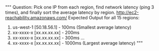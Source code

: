"""
Question:
Pick one IP from each region, find network latency (ping 3 times), and finally sort the average latency by region.
http://ec2-reachability.amazonaws.com/
Expected Output for all 15 regions:
1. us-west-1 [50.18.56.1] - 100ms (Smallest average latency)
2. xx-xxxx-x [xx.xx.xx.xx] - 200ms
3. xx-xxxx-x [xx.xx.xx.xx] - 300ms
...
15. xx-xxxx-x [xx.xx.xx.xx] - 1000ms (Largest average latency)
"""